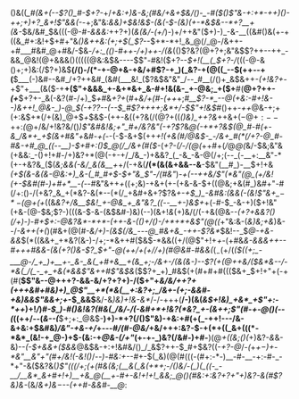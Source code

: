 ()&((*_#(&+(--$?()_#-$+?-*+/_+&:+)&-&;(#&/+&+$&/()-_-#($()$"&-+:+*-++)()-++;+)+?_&+!$"&&(-_-+;&"&:_&&)+$&!&$-(&(-$-(&)(+-*&$&--*+?__+(&-_$&/&#_$&(((-@-#_-&&&:_++?+)(_&(&/-(+/_)-)+/++&"($+)-)_-&-__((&#()&(+-+((&_#+:&!+$+#+"&_()&*++&:(*+;+$(_$?_--$+*-*+!_&_@(/_@-/&++-+#___#&#_@+#&/-$&*-/+:_(()-#++-*_/+)++-/(&_$($()$?&?(@+?+;&"&$$?++--++_-&&_@&!(@+&&&()(((((@&:&$&----$$"-#&!($+?--_$+!(__(_$+?-/_(($($-@-&()+;+)&:(/$?+)&$__(/()-/(*-+-@+&-+&/+#$?-+_)(_&?-+(@((_--$(++--+(__$___(-)&#--&#_/+?++&#_(&#(___&!_($?&$&"&"_/--_#__(/()+_&$&++*-(+!&?+*-+$"+___(&($-+__+($"+&&&_+-&+*&+_&-#+!&(&-_+-@&;_+($+__#(__@+?++-_(+___$+?+-_&(-&?(#-/+)_$_+_#&_+?+_(#+*&/_+(#-_(++*+;_#__$?-*_--@(+&:-#+!&--)&++!_@&-_)-@_$(*-$+?$?-*-*(--$_#$?+*+++;&*+/-$$"+!&$_#()++_-++_@&-+;+(+:&$+*(/+(&)_@+$_+_$&$-(++-&((+?&$(/(@$?+((*()&)_++?&*++&$+(-@+:--+$+:_(_@+/&/+!&?&/()_)$"&#&!&;+"_#+/&?&"(-+?$?_&_@(-+*+?&$(@_#-#(+-&_/&*+_+$(&+#&"+_&#_-+(-_-(-$-&+$(++*+!(+&_(#_/_@&$-_-/&+_#(*(/+?-@_#-#&-+#_@_((--__)-$+#+:()_$_@(/_/&+(#($-*(_+?-*(/-/(@(*_++#+(_/_@_@(_&/-$&;&"&(+&&:_-()+!+#-/+)&?+*(@(-+-+/_/&_-)+&&?_(_-&_-&-@(/+;(--_(-__+:__&"-*(+-+&?&_($(*&;&&(-&/_&(&__+*+/(-+&(__/(*(&(&+&&--&__-$&"(__#_)-__$+!+&_(+$(&-&(&-@&:+)_&-(_#_#+$-$+"&_$"-/(#&"_)-_+(--+$+$&/$"(*&"(@_(+/&!(+-$&#(#-)+#+*__-(-_-#&"&++_+_((+;&)-+&+(+-(+&-&-$+((@&;+&(#_)&#+"-#(/+:()-/(+&?_&_+(*&?-&(*--(*(/_+&#+&+?$?&*+-+$_)_-&#&:(&&(-(&!$"&+_$-*-$(@+(+*((&*&?+/&__$&!_+-@&_+_&"&?_((--__+-)&$+*+(-#-$_-&-+)($+!&"(+&-(@-$&;$?-)(((&-$-&-(&$&#-)&)(--)(&+!_&_(+)&/(/(-+&(@&--*_(+?+&&?()(/+)-)-#+$+:-@&?&*-*+*-(++-&-(()+/()-/+*+*+&$"(@(_(*+"&:&-(_&)&;+&_)&--/_-&*++(+(*_)(#&+(@(#_-&/+)-(&$(/&_---@_#&+&_-++-$?&*_$&!--_$_@-+&-&&_$(*((&&+_+*&?(&-)-/+;-*&++#($&$-*&&((+/(@$"+!+_+_-(+#&*&-&&&++--#+++#&&-(&(+?()&-$?_$+"-@(++/+(+/_/+)(#_@&#-#&&(*($_-($+/(_($((+;_-___@-/_+_)+__+-_&-_&(_+#+&__+(&_+;-/&+-/(&(&-)--$?(+(@++&/($&*&--/-*&(_/(_-_+_+&(*&&$"&++#$"&$&_($$?+_+)_#&$(+(#+#+#((($&+_$+!+"+(-+(#(__$$"&--@+++?-&&-&/+?+?+)-/($+"+*&/&/++$?+$(+++&#+#&)+)_@$"__+*(*&(__+:&?+;_/&+-(+;-&&#-+&)&&$"&&+;+*-$_&&$__&/-&_)&)+!&-&*_/-/-+++(__/-)(&(_&$+!&)_+&*_+$"+:-*++_)+!_/_)_#-$_)-#()&!&?(#&(_/&/-/(-&#+*+!&?(*&?_+-(&++;$"(#-+-@()(--(_((++/--(_&--(___$+;+:_@&$-__)+)-*+?(/()$"&)-+&:+#(+(_-++!---/&-&+&:+$&#&)_/&"-+&-+/_+---#_/(#-@&/_+&/+++:&?-$-+(*+((_&+(((*-*&*_(&!-+_@-)+$-(&:-+_@&-(/+"_(+-+-_)&?(/&#-)+#-__)(@_+((&;()(_+)&?_-&_&-&)--_(-$+&&+($&&_@&$&-+:+!&#&/()_/_&$?++-$_#+$&?((-_+?-@_/_-(_+_+$-)+$-*&"__&"+"(#+/&!(-&!()_/-_-)-#&:+--#_+-$(_&)(@(#(((-(#+:-*-)__-#-__-+:-#-_-*+"-&($&?&(_)$"(((/+;(+(#&(&;(__&(_&(+*+;-/()&/-(_)(_((-_-__/__&*_&+#+!+)__+&_@(__+-#+-&!+!+!_&&;_@()(#&:+:&?+?+"+)&?-&(#$?&)&-_(&/_&+)&$-$--(*+*+#-&&#-__@_:
